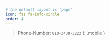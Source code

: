 ```yaml
---
# the default layout is 'page'
icon: fas fa-info-circle
order: 4
---
```

> Phone-Number: `010-3438-3223`
{: .mobile }